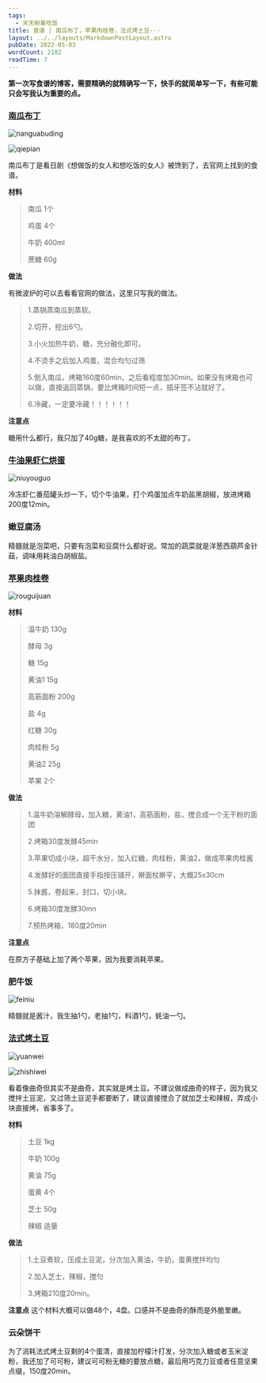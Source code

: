 ```yaml
---
tags:
  - 天天盼着吃饭
title: 食谱 | 南瓜布丁，苹果肉桂卷，法式烤土豆···
layout: ../../layouts/MarkdownPostLayout.astro
pubDate: 2022-05-03
wordCount: 2102
readTime: 7
---
```

**第一次写食谱的博客，需要精确的就精确写一下，快手的就简单写一下，有些可能只会写我认为重要的点。**

### [南瓜布丁](https://www.nhk.jp/p/tsukutabe/ts/5NX1QRN3VM/recipe/te/XQQPVWR855/rp/1000000273/)

![nanguabuding](/img/IMG_20221231_170207.jpg)

![qiepian](/img/MVIMG_20221231_184736.jpg)

南瓜布丁是看日剧《想做饭的女人和想吃饭的女人》被馋到了，去官网上找到的食谱。

**材料**
> 南瓜 1个
> 
> 鸡蛋 4个
> 
> 牛奶 400ml
> 
> 蔗糖 60g

**做法**

有微波炉的可以去看看官网的做法，这里只写我的做法。

> 1.蒸锅蒸南瓜到蒸软。
> 
> 2.切开，挖出6勺。
> 
> 3.小火加热牛奶，糖，充分融化即可。
> 
> 4.不烫手之后加入鸡蛋，混合均匀过筛
> 
> 5.倒入南瓜，烤箱160度60min，之后看程度加30min。如果没有烤箱也可以做，直接返回蒸锅，要比烤箱时间短一点，插牙签不沾就好了。
> 
> 6.冷藏，一定要冷藏！！！！！！

**注意点**

糖用什么都行，我只加了40g糖，是我喜欢的不太甜的布丁。

### [牛油果虾仁烘蛋](https://www.bilibili.com/video/BV1KL4y1a7d5/)

![niuyouguo](/img/MVIMG_20230101_084543.jpg)

冷冻虾仁番茄罐头炒一下，切个牛油果，打个鸡蛋加点牛奶盐黑胡椒，放进烤箱200度12min。

### 嫩豆腐汤

精髓就是泡菜吧，只要有泡菜和豆腐什么都好说。常加的蔬菜就是洋葱西葫芦金针菇，调味用耗油白胡椒盐。

### [苹果肉桂卷](https://www.bilibili.com/video/BV1GV4y1G7rf/?share_source=copy_web&vd_source=142817be52c861fb7fd312fc32fe11e7)

![rouguijuan](/img/IMG_20230102_121603.jpg)

**材料**
> 温牛奶 130g
> 
> 酵母 3g
> 
> 糖 15g
> 
> 黄油1 15g
> 
> 高筋面粉 200g
> 
> 盐 4g
> 
> 红糖 30g
> 
> 肉桂粉 5g
> 
> 黄油2 25g
>
> 苹果 2个
> 
**做法**
> 1.温牛奶溶解酵母，加入糖，黄油1，高筋面粉，盐，搅合成一个无干粉的面团
> 
> 2.烤箱30度发酵45min
> 
> 3.苹果切成小块，超干水分，加入红糖，肉桂粉，黄油2，做成苹果肉桂酱
> 
> 4.发酵好的面团直接手指按压铺开，擀面杖擀平，大概25x30cm
> 
> 5.抹酱，卷起来，封口，切小块。
> 
> 6.烤箱30度发酵30mn
> 
> 7.预热烤箱，180度20min

**注意点**

在原方子基础上加了两个苹果，因为我要消耗苹果。

### 肥牛饭

![feiniu](/img/MVIMG_20230102_183712.jpg)

精髓就是酱汁，我生抽1勺，老抽1勺，料酒1勺，蚝油一勺。

### [法式烤土豆](https://www.bilibili.com/video/BV1k8411e7tC/?share_source=copy_web&vd_source=142817be52c861fb7fd312fc32fe11e7)

![yuanwei](/img/MVIMG_20230102_225647.jpg)

![zhishiwei](/img/MVIMG_20230102_225649.jpg)

看着像曲奇但其实不是曲奇，其实就是烤土豆。不建议做成曲奇的样子，因为我又搅拌土豆泥，又过筛土豆泥手都要断了，建议直接搅合了就加芝士和辣椒，弄成小块直接烤，省事多了。

**材料**
> 土豆 1kg
> 
> 牛奶 100g
>
> 黄油 75g
> 
> 蛋黄 4个
> 
> 芝士 50g
>
> 辣椒 适量

**做法**
> 1.土豆煮软，压成土豆泥，分次加入黄油，牛奶，蛋黄搅拌均匀
> 
> 2.加入芝士，辣椒，搅匀
> 
> 3.烤箱210度20min。

**注意点**
这个材料大概可以做48个，4盘。口感并不是曲奇的酥而是外脆里嫩。

### 云朵饼干

为了消耗法式烤土豆剩的4个蛋清，直接加柠檬汁打发，分次加入糖或者玉米淀粉，我还加了可可粉，建议可可粉无糖的要放点糖，最后用巧克力豆或者任意坚果点缀，150度20min。

